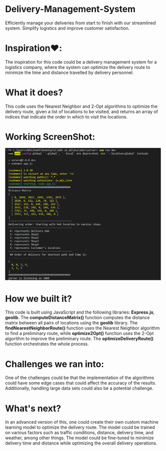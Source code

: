 # Delivery-Management-System
Efficiently manage your deliveries from start to finish with our streamlined system. Simplify logistics and improve customer satisfaction.

# Inspiration❤️:
The inspiration for this code could be a delivery management system for a logistics company, where the system can optimize the delivery route to minimize the time and distance travelled by delivery personnel.

# What it does?
This code uses the Nearest Neighbor and 2-Opt algorithms to optimize the delivery route, given a list of locations to be visited, and returns an array of indices that indicate the order in which to visit the locations.

# Working ScreenShot:
![Working ss](/screenshot.png)

# How we built it?
This code is built using JavaScript and the following libraries: **Express.js**, **geolib**. The **computeDistanceMatrix()** function computes the distance matrix between all pairs of locations using the **geolib** library. The **findNearestNeighborRoute()** function uses the Nearest Neighbor algorithm to find a preliminary route, while **optimize2Opt()** function uses the 2-Opt algorithm to improve the preliminary route. The **optimizeDeliveryRoute()** function orchestrates the whole process.

# Challenges we ran into:
One of the challenges could be that the implementation of the algorithms could have some edge cases that could affect the accuracy of the results. Additionally, handling large data sets could also be a potential challenge.

# What's next?
In an advanced version of this, one could create their own custom machine learning model to optimize the delivery route. The model could be trained on various factors such as traffic conditions, distance, delivery time, and weather, among other things. The model could be fine-tuned to minimize delivery time and distance while optimizing the overall delivery operations.
